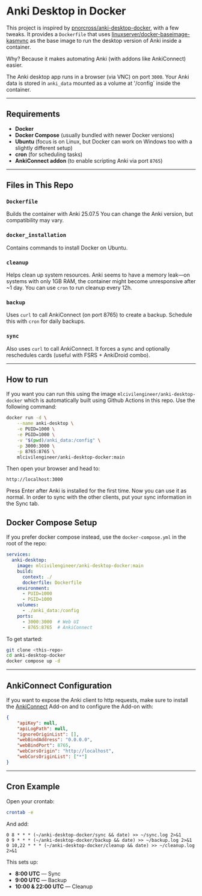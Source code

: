 # Anki Desktop in Docker

This project is inspired by [pnorcross/anki-desktop-docker](https://github.com/pnorcross/anki-desktop-docker), with a few tweaks. It provides a `Dockerfile` that uses [linuxserver/docker-baseimage-kasmvnc](https://github.com/linuxserver/docker-baseimage-kasmvnc) as the base image to run the desktop version of Anki inside a container.

Why? Because it makes automating Anki (with addons like AnkiConnect) easier.

The Anki desktop app runs in a browser (via VNC) on port `3000`. Your Anki data is stored in `anki_data` mounted as a volume at '/config` inside the container.

---

## Requirements

- **Docker**
- **Docker Compose** (usually bundled with newer Docker versions)
- **Ubuntu** (focus is on Linux, but Docker can work on Windows too with a slightly different setup)
- **cron** (for scheduling tasks)
- **AnkiConnect addon** (to enable scripting Anki via port `8765`)

---

## Files in This Repo

### `Dockerfile`
Builds the container with Anki 25.07.5 You can change the Anki version, but compatibility may vary.

### `docker_installation`
Contains commands to install Docker on Ubuntu.

### `cleanup`
Helps clean up system resources. Anki seems to have a memory leak—on systems with only 1GB RAM, the container might become unresponsive after ~1 day. You can use `cron` to run cleanup every 12h.

### `backup`
Uses `curl` to call AnkiConnect (on port 8765) to create a backup. Schedule this with `cron` for daily backups.

### `sync`
Also uses `curl` to call AnkiConnect. It forces a sync and optionally reschedules cards (useful with FSRS + AnkiDroid combo).

---

## How to run

If you want you can run this using the image `mlcivilengineer/anki-desktop-docker` which is automatically built using Github Actions in this repo. Use the following command:
```bash
docker run -d \
    --name anki-desktop \
    -e PUID=1000 \
    -e PGID=1000 \
    -v "$(pwd)/anki_data:/config" \
    -p 3000:3000 \
    -p 8765:8765 \
    mlcivilengineer/anki-desktop-docker:main
```

Then open your browser and head to:

```
http://localhost:3000
```

Press Enter after Anki is installed for the first time. Now you can use it as normal. In order to sync with the other clients, put your sync information in the Sync tab.


## Docker Compose Setup

If you prefer docker compose instead, use the `docker-compose.yml` in the root of the repo:
```yaml
services:
  anki-desktop:
    image: mlcivilengineer/anki-desktop-docker:main
    build:
      context: ./
      dockerfile: Dockerfile
    environment:
      - PUID=1000
      - PGID=1000
    volumes:
      - ./anki_data:/config
    ports:
      - 3000:3000  # Web UI
      - 8765:8765  # AnkiConnect

````


To get started:

```bash
git clone <this-repo>
cd anki-desktop-docker
docker compose up -d
```

---

## AnkiConnect Configuration

If you want to expose the Anki client to http requests, make sure to install the [AnkiConnect](https://ankiweb.net/shared/info/2055492159) Add-on and to configure the Add-on with:
```json
{
    "apiKey": null,
    "apiLogPath": null,
    "ignoreOriginList": [],
    "webBindAddress": "0.0.0.0",
    "webBindPort": 8765,
    "webCorsOrigin": "http://localhost",
    "webCorsOriginList": ["*"]
}
```

---

## Cron Example

Open your crontab:

```bash
crontab -e
```

And add:

```cron
0 8 * * * (~/anki-desktop-docker/sync && date) >> ~/sync.log 2>&1
0 9 * * * (~/anki-desktop-docker/backup && date) >> ~/backup.log 2>&1
0 10,22 * * * (~/anki-desktop-docker/cleanup && date) >> ~/cleanup.log 2>&1
```

This sets up:

* **8:00 UTC** — Sync
* **9:00 UTC** — Backup
* **10:00 & 22:00 UTC** — Cleanup

